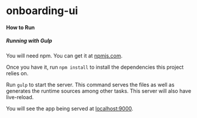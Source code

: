 # onboarding-ui

#### How to Run

##### Running with Gulp
You will need npm. You can get it at [npmjs.com](https://www.npmjs.com/). 

Once you have it, run `npm install` to install the dependencies this project relies on.

Run `gulp` to start the server. This command serves the files as well as generates the runtime sources among other tasks. This server will also have live-reload.

You will see the app being served at [localhost:9000](http://localhost:9000/).

